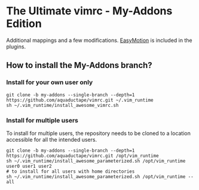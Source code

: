 # The Ultimate vimrc - My-Addons Edition

Additional mappings and a few modifications. [EasyMotion](https://github.com/easymotion/vim-easymotion) is included in the plugins.

## How to install the My-Addons branch?

### Install for your own user only

    git clone -b my-addons --single-branch --depth=1 https://github.com/aquaductape/vimrc.git ~/.vim_runtime
    sh ~/.vim_runtime/install_awesome_vimrc.sh

### Install for multiple users

To install for multiple users, the repository needs to be cloned to a location accessible for all the intended users.

    git clone -b my-addons --single-branch --depth=1 https://github.com/aquaductape/vimrc.git /opt/vim_runtime
    sh ~/.vim_runtime/install_awesome_parameterized.sh /opt/vim_runtime user0 user1 user2
    # to install for all users with home directories
    sh ~/.vim_runtime/install_awesome_parameterized.sh /opt/vim_runtime --all
